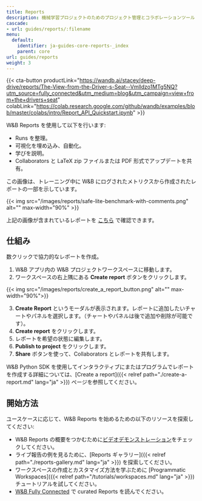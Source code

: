 ```yaml
---
title: Reports
description: 機械学習プロジェクトのためのプロジェクト管理とコラボレーションツール
cascade:
- url: guides/reports/:filename
menu:
  default:
    identifier: ja-guides-core-reports-_index
    parent: core
url: guides/reports
weight: 3
---
```


{{< cta-button productLink="https://wandb.ai/stacey/deep-drive/reports/The-View-from-the-Driver-s-Seat--Vmlldzo1MTg5NQ?utm_source=fully_connected&utm_medium=blog&utm_campaign=view+from+the+drivers+seat" colabLink="https://colab.research.google.com/github/wandb/examples/blob/master/colabs/intro/Report_API_Quickstart.ipynb" >}}

W&B Reports を使用して以下を行います:
- Runs を整理。
- 可視化を埋め込み、自動化。
- 学びを説明。
- Collaborators と LaTeX zip ファイルまたは PDF 形式でアップデートを共有。

この画像は、トレーニング中に W&B にログされたメトリクスから作成されたレポートの一部を示しています。

{{< img src="/images/reports/safe-lite-benchmark-with-comments.png" alt="" max-width="90%" >}}

上記の画像が含まれているレポートを [こちら](https://wandb.ai/stacey/saferlife/reports/SafeLife-Benchmark-Experiments--Vmlldzo0NjE4MzM) で確認できます。

## 仕組み

数クリックで協力的なレポートを作成。

1. W&B アプリ内の W&B プロジェクトワークスペースに移動します。
2. ワークスペースの右上隅にある **Create report** ボタンをクリックします。

{{< img src="/images/reports/create_a_report_button.png" alt="" max-width="90%">}}

3. **Create Report** というモーダルが表示されます。レポートに追加したいチャートやパネルを選択します。（チャートやパネルは後で追加や削除が可能です）。
4. **Create report** をクリックします。
5. レポートを希望の状態に編集します。
6. **Publish to project** をクリックします。
7. **Share** ボタンを使って、Collaborators とレポートを共有します。

W&B Python SDK を使用してインタラクティブにまたはプログラムでレポートを作成する詳細については、[Create a report]({{< relref path="./create-a-report.md" lang="ja" >}}) ページを参照してください。

## 開始方法

ユースケースに応じて、W&B Reports を始めるための以下のリソースを探索してください:

* W&B Reports の概要をつかむために[ビデオデモンストレーション](https://www.youtube.com/watch?v=2xeJIv_K_eI)をチェックしてください。
* ライブ報告の例を見るために、[Reports ギャラリー]({{< relref path="./reports-gallery.md" lang="ja" >}}) を探索してください。
* ワークスペースの作成とカスタマイズ方法を学ぶために [Programmatic Workspaces]({{< relref path="/tutorials/workspaces.md" lang="ja" >}}) チュートリアルを試してください。
* [W&B Fully Connected](http://wandb.me/fc) で curated Reports を読んでください。